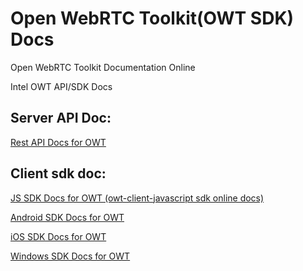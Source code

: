 # Open WebRTC Toolkit(OWT SDK) Docs
Open WebRTC Toolkit Documentation Online

Intel OWT API/SDK Docs


## Server API Doc:
[Rest API Docs for OWT](https://develop365.gitlab.io/open-webrtc-toolkit-docs/rest-api/)


## Client sdk doc:
[JS SDK Docs for OWT (owt-client-javascript sdk online docs) ](https://develop365.gitlab.io/open-webrtc-toolkit-docs/js/)

[Android SDK Docs for OWT](https://develop365.gitlab.io/open-webrtc-toolkit-docs/android/)

[iOS SDK Docs for OWT ](https://develop365.gitlab.io/open-webrtc-toolkit-docs/ios/)

[Windows SDK Docs for OWT](https://develop365.gitlab.io/open-webrtc-toolkit-docs/windows/)
